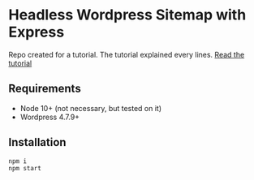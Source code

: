 # Headless Wordpress Sitemap with Express

Repo created for a tutorial. The tutorial explained every lines. [Read the tutorial]()

## Requirements

- Node 10+ (not necessary, but tested on it)
- Wordpress 4.7.9+

## Installation

```
npm i
npm start
```
